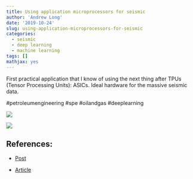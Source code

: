 ```yaml
---
title: Using application microprocessors for seismic
author: 'Andrew Long'
date: '2019-10-24'
slug: using-application-microprocessors-for-seismic
categories:
  - seismic
  - deep learning
  - machine learning
tags: []
mathjax: yes
---
```


First practical application that I know of using the next thing after TPUs (Tensor Processing Units): ASICs. Ideal hardware for the massive seismic data.

#petroleumengineering #spe #oilandgas #deeplearning

[![](/img/post_asic.png)](https://www.linkedin.com/posts/andrewlongoz_machinelearning-deeplearning-neuralnetworks-activity-6593100611263303680-UMIL)

[![](/img/seismic_image_li.png)]()

## References:

* [Post](https://www.linkedin.com/posts/andrewlongoz_machinelearning-deeplearning-neuralnetworks-activity-6593100611263303680-UMIL)

* [Article]()